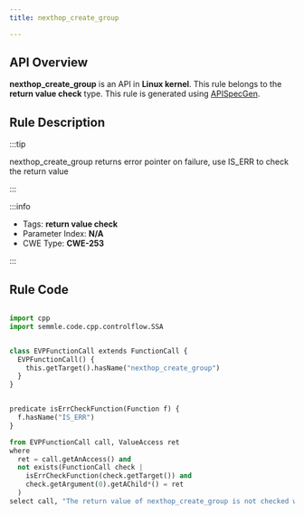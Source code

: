 ```yaml
---
title: nexthop_create_group

---
```



## API Overview
**nexthop_create_group** is an API in **Linux kernel**. This rule belongs to the **return value check** type. This rule is generated using [APISpecGen](../../tools/APISpecGen).
## Rule Description

:::tip

nexthop_create_group returns error pointer on failure, use IS_ERR to check the return value

:::

:::info

- Tags: **return value check**
- Parameter Index: **N/A**
- CWE Type: **CWE-253**

:::

## Rule Code
```python

import cpp
import semmle.code.cpp.controlflow.SSA


class EVPFunctionCall extends FunctionCall {
  EVPFunctionCall() {
    this.getTarget().hasName("nexthop_create_group")
  }
}


predicate isErrCheckFunction(Function f) {
  f.hasName("IS_ERR") 
}

from EVPFunctionCall call, ValueAccess ret
where
  ret = call.getAnAccess() and
  not exists(FunctionCall check |
    isErrCheckFunction(check.getTarget()) and
    check.getArgument(0).getAChild*() = ret
  )
select call, "The return value of nexthop_create_group is not checked with IS_ERR."
    
```
